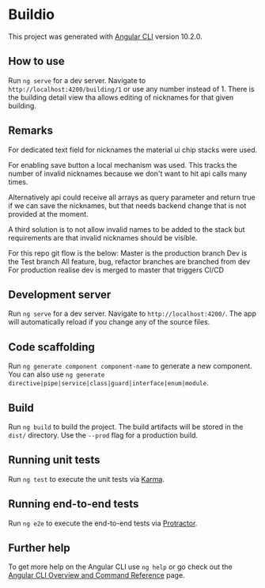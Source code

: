 # Buildio

This project was generated with [Angular CLI](https://github.com/angular/angular-cli) version 10.2.0.

## How to use

Run `ng serve` for a dev server. Navigate to `http://localhost:4200/building/1` or use any number instead of 1.
There is the building detail view tha allows editing of nicknames for that given building.

## Remarks

For dedicated text field for nicknames the material ui chip stacks were used.

For enabling save button a local mechanism was used. This tracks the number of invalid nicknames
because we don't want to hit api calls many times.

Alternatively api could receive all arrays as query parameter and return true if we can save the nicknames,
but that needs backend change that is not provided at the moment.

A third solution is to not allow invalid names to be added to the stack but requirements are that invalid nicknames should be visible.

For this repo git flow is the below:
Master is the production branch
Dev is the Test branch
All feature, bug, refactor  branches are branched from dev
For production realise dev is merged to master that triggers CI/CD

## Development server

Run `ng serve` for a dev server. Navigate to `http://localhost:4200/`. The app will automatically reload if you change any of the source files.

## Code scaffolding

Run `ng generate component component-name` to generate a new component. You can also use `ng generate directive|pipe|service|class|guard|interface|enum|module`.

## Build

Run `ng build` to build the project. The build artifacts will be stored in the `dist/` directory. Use the `--prod` flag for a production build.

## Running unit tests

Run `ng test` to execute the unit tests via [Karma](https://karma-runner.github.io).

## Running end-to-end tests

Run `ng e2e` to execute the end-to-end tests via [Protractor](http://www.protractortest.org/).

## Further help

To get more help on the Angular CLI use `ng help` or go check out the [Angular CLI Overview and Command Reference](https://angular.io/cli) page.
